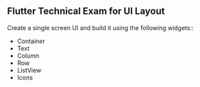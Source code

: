 ## Flutter Technical Exam for UI Layout

Create a single screen UI and build it using the following widgets::

- Container
- Text
- Column
- Row
- ListView
- Icons


 
